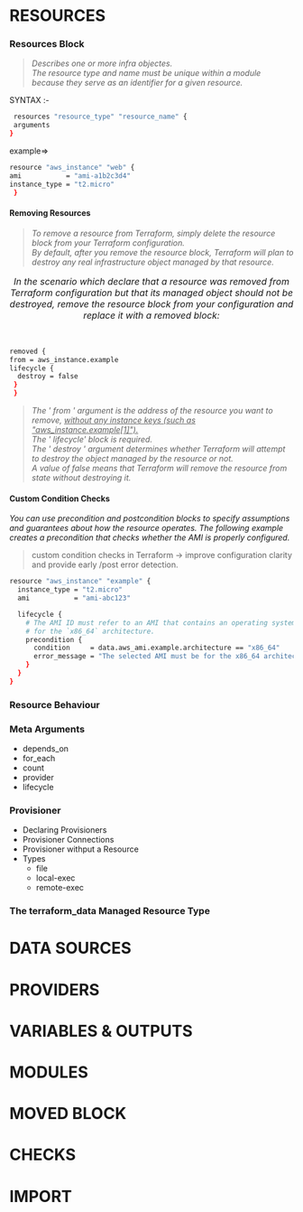 # RESOURCES

### Resources Block
> <em> Describes one or more infra objectes. </em></br>
>  <em> The resource type and name must be unique within a module because they serve as an identifier for a given resource. </em></br>

SYNTAX :-
```bash
 resources "resource_type" "resource_name" {
 arguments
}
```

example=></br>
```bash
resource "aws_instance" "web" {
ami           = "ami-a1b2c3d4"
instance_type = "t2.micro"
 }
```
    
#### Removing Resources
> <em> To remove a resource from Terraform, simply delete the resource block from your Terraform configuration.</em></br>
><em> By default, after you remove the resource block, Terraform will plan to destroy any real infrastructure object managed by that resource. </em>

<p align="center" style="font-size:16px;">
<em>In the scenario which declare that a resource was removed from Terraform configuration but that its managed object should not be destroyed, remove the resource block from your configuration and replace it with a removed block:</em>
</p>
</br>

```bash
removed {
from = aws_instance.example
lifecycle {
  destroy = false
 }
 }
```

> <em> The  ' from ' argument is the address of the resource you want to remove, <u> without any instance keys (such as "aws_instance.example[1]"). </u></br>
> The  ' lifecycle'  block is required.  </br>
> The ' destroy ' argument determines whether Terraform will attempt to destroy the object managed by the resource or not. </br>
> A value of false means that Terraform will remove the resource from state without destroying it.
</em>

####  Custom Condition Checks


<em> You can use precondition and postcondition blocks to specify assumptions and guarantees about how the resource operates. The following example creates a precondition that checks whether the AMI is properly configured.</em> </br>

>  custom condition checks in Terraform ->  improve configuration clarity and provide early /post error detection.


```bash
resource "aws_instance" "example" {
  instance_type = "t2.micro"
  ami           = "ami-abc123"

  lifecycle {
    # The AMI ID must refer to an AMI that contains an operating system
    # for the `x86_64` architecture.
    precondition {
      condition     = data.aws_ami.example.architecture == "x86_64"
      error_message = "The selected AMI must be for the x86_64 architecture."
    }
  }
}
```


### Resource Behaviour



### Meta Arguments
* depends_on
* for_each
* count
* provider
* lifecycle
### Provisioner
* Declaring Provisioners
* Provisioner Connections
* Provisioner withput a Resource
* Types
    + file
    + local-exec
    + remote-exec

























### The terraform_data Managed Resource Type


# DATA SOURCES

# PROVIDERS

# VARIABLES & OUTPUTS

# MODULES

# MOVED BLOCK

# CHECKS

# IMPORT
